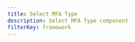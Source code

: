 ```yaml
---
title: Select MFA Type
description: Select MFA Type component
filterKey: framework
---
```


<inline-fragment framework="react" src="~/ui/auth/fragments/react/select-mfa-type.md"></inline-fragment> <inline-fragment framework="angular" src="~/ui/auth/fragments/angular/select-mfa-type.md"></inline-fragment> <inline-fragment framework="vue" src="~/ui/auth/fragments/vue/select-mfa-type.md"></inline-fragment> <inline-fragment framework="ionic" src="~/ui/auth/fragments/ionic/select-mfa-type.md"></inline-fragment>